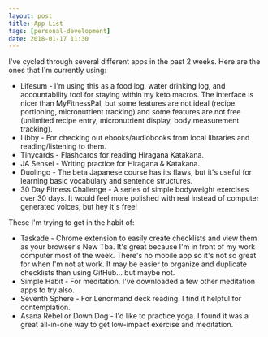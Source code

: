 ```yaml
---
layout: post
title: App List
tags: [personal-development]
date: 2018-01-17 11:30
---
```


I've cycled through several different apps in the past 2 weeks.  Here are the ones that I'm currently using:

* Lifesum - I'm using this as a food log, water drinking log, and accountability tool for staying within my keto macros.  The interface is nicer than MyFitnessPal, but some features are not ideal (recipe portioning, micronutrient tracking) and some features are not free (unlimited recipe entry, micronutrient display, body measurement tracking).
* Libby - For checking out ebooks/audiobooks from local libraries and reading/listening to them.
* Tinycards - Flashcards for reading Hiragana Katakana.
* JA Sensei - Writing practice for Hiragana & Katakana.
* Duolingo - The beta Japanese course has its flaws, but it's useful for learning basic vocabulary and sentence structures.
* 30 Day Fitness Challenge - A series of simple bodyweight exercises over 30 days.  It would feel more polished with real instead of computer generated voices, but hey it's free!

These I'm trying to get in the habit of:

* Taskade - Chrome extension to easily create checklists and view them as your browser's New Tba.  It's great because I'm in front of my work computer most of the week.  There's no mobile app so it's not so great for when I'm not at work.  It may be easier to organize and duplicate checklists than using GitHub... but maybe not.
* Simple Habit - For meditation.  I've downloaded a few other meditation apps to try also.
* Seventh Sphere - For Lenormand deck reading.  I find it helpful for contemplation.
* Asana Rebel or Down Dog - I'd like to practice yoga.  I found it was a great all-in-one way to get low-impact exercise and meditation.

